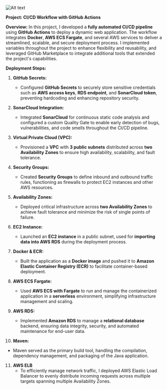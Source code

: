 ![Alt text](image.png)

**Project: CI/CD Workflow with GitHub Actions**

**Overview:**
In this project, I developed a **fully automated CI/CD pipeline** using **GitHub Actions** to deploy a dynamic web application. The workflow integrates **Docker**, **AWS ECS Fargate**, and several AWS services to deliver a streamlined, scalable, and secure deployment process. I implemented variables throughout the project to enhance flexibility and reusability, and leveraged GitHub Marketplace to integrate additional tools that extended the project's capabilities.

**Deployment Steps:**

1. **GitHub Secrets:**
   - Configured **GitHub Secrets** to securely store sensitive credentials such as **AWS access keys**, **RDS endpoint**, and **SonarCloud token**, preventing hardcoding and enhancing 
     repository security.

2. **SonarCloud Integration:**
   - Integrated **SonarCloud** for continuous static code analysis and configured a custom Quality Gate to enable early detection of bugs, vulnerabilities, and code smells 
     throughout the CI/CD pipeline.

3. **Virtual Private Cloud (VPC):**
   - Provisioned a **VPC** with **3 public subnets** distributed across **two Availability Zones** to ensure high availability, scalability, and fault tolerance.

4. **Security Groups:**
   - Created **Security Groups** to define inbound and outbound traffic rules, functioning as firewalls to protect EC2 instances and other AWS resources.

5. **Availability Zones:**
   - Deployed critical infrastructure across **two Availability Zones** to achieve fault tolerance and minimize the risk of single points of failure.

6. **EC2 Instance:**
   - Launched an **EC2 instance** in a public subnet, used for **importing data into AWS RDS** during the deployment process.

7. **Docker & ECR:**
   - Built the application as a **Docker image** and pushed it to **Amazon Elastic Container Registry (ECR)** to facilitate container-based deployment.

8. **AWS ECS Fargate:**
   - Used **AWS ECS with Fargate** to run and manage the containerized application in a **serverless** environment, simplifying infrastructure management and scaling.

9. **AWS RDS:**
   - Implemented **Amazon RDS** to manage a **relational database** backend, ensuring data integrity, security, and automated maintenance for end-user data.

10. **Maven:**
   - Maven served as the primary build tool, handling the compilation, dependency management, and packaging of the Java application.

11. **AWS ELB**
    - To efficiently manage network traffic, I deployed AWS Elastic Load Balancer to evenly distribute incoming requests across multiple targets spanning multiple Availability Zones.
